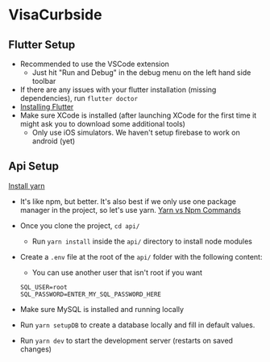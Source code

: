 # VisaCurbside

## Flutter Setup

- Recommended to use the VSCode extension
  - Just hit "Run and Debug" in the debug menu on the left hand side toolbar
- If there are any issues with your flutter installation (missing dependencies), run `flutter doctor`
- [Installing Flutter](https://flutter.dev/docs/get-started/install)
- Make sure XCode is installed (after launching XCode for the first time it might ask you to download some additional tools)
  - Only use iOS simulators. We haven't setup firebase to work on android (yet)

## Api Setup

[Install yarn](https://classic.yarnpkg.com/en/docs/install/#mac-stable)

- It's like npm, but better. It's also best if we only use one package manager in the project, so let's use yarn. [Yarn vs Npm Commands](https://classic.yarnpkg.com/en/docs/migrating-from-npm/)
- Once you clone the project, `cd api/`

  - Run `yarn install` inside the `api/` directory to install node modules

- Create a `.env` file at the root of the `api/` folder with the following content:
  - You can use another user that isn't root if you want
  ```
  SQL_USER=root
  SQL_PASSWORD=ENTER_MY_SQL_PASSWORD_HERE
  ```
- Make sure MySQL is installed and running locally
- Run `yarn setupDB` to create a database locally and fill in default values.
- Run `yarn dev` to start the development server (restarts on saved changes)
